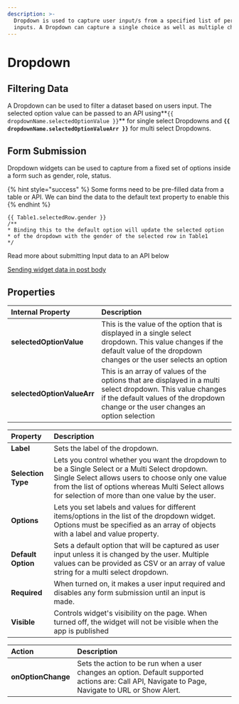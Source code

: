 ```yaml
---
description: >-
  ‌Dropdown is used to capture user input/s from a specified list of permitted
  inputs. A Dropdown can capture a single choice as well as multiple choices
---
```


# Dropdown

## Filtering Data

A Dropdown can be used to filter a dataset based on users input. The selected option value can be passed to an API using**`{{ dropdownName.selectedOptionValue }}`** for single select Dropdowns and **`{{ dropdownName.selectedOptionValueArr }}`** for multi select Dropdowns.

## **Form Submission**

Dropdown widgets can be used to capture from a fixed set of options inside a form such as gender, role, status.

{% hint style="success" %}
Some forms need to be pre-filled data from a table or API. We can bind the data to the default text property to enable this
{% endhint %}

```text
{{ Table1.selectedRow.gender }}
/**
* Binding this to the default option will update the selected option 
* of the dropdown with the gender of the selected row in Table1
*/
```

Read more about submitting Input data to an API below

[Sending widget data in post body](../core-concepts/apis/taking-inputs-from-widgets.md#passing-inputs-to-the-post-body)

## Properties

| Internal Property | Description |
| :--- | :--- |
| **selectedOptionValue** | This is the value of the option that is displayed in a single select dropdown. This value changes if the default value of the dropdown changes or the user selects an option |
| **selectedOptionValueArr** | This is an array of values of the options that are displayed in a multi select dropdown. This value changes if the default values of the dropdown change or the user changes an option selection |

| Property | Description |
| :--- | :--- |
| **Label** | Sets the label of the dropdown. |
| **Selection Type** | Lets you control whether you want the dropdown to be a Single Select or a Multi Select dropdown. Single Select allows users to choose only one value from the list of options whereas Multi Select allows for selection of more than one value by the user. |
| **Options** | Lets you set labels and values for different items/options in the list of the dropdown widget. Options must be specified as an array of objects with a label and value property. |
| **Default Option** | Sets a default option that will be captured as user input unless it is changed by the user. Multiple values can be provided as CSV or an array of value string for a multi select dropdown. |
| **Required** | When turned on, it makes a user input required and disables any form submission until an input is made. |
| **Visible** | Controls widget's visibility on the page. When turned off, the widget will not be visible when the app is published |

| Action | Description |
| :--- | :--- |
| **onOptionChange** | Sets the action to be run when a user changes an option. Default supported actions are: Call API, Navigate to Page, Navigate to URL or Show Alert. |

